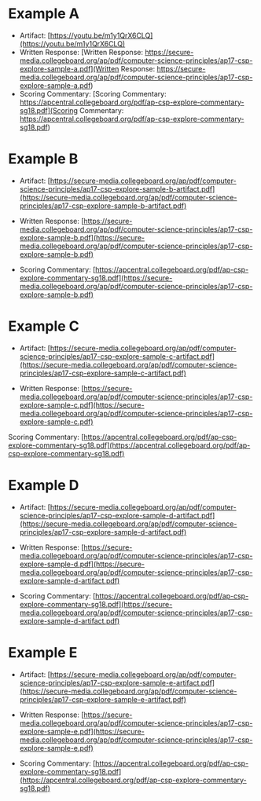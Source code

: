 
# Example A

- Artifact: [https://youtu.be/m1y1QrX6CLQ](https://youtu.be/m1y1QrX6CLQ)
- Written Response: [Written Response: https://secure-media.collegeboard.org/ap/pdf/computer-science-principles/ap17-csp-explore-sample-a.pdf](Written Response: https://secure-media.collegeboard.org/ap/pdf/computer-science-principles/ap17-csp-explore-sample-a.pdf)
- Scoring Commentary: [Scoring Commentary: https://apcentral.collegeboard.org/pdf/ap-csp-explore-commentary-sg18.pdf](Scoring Commentary: https://apcentral.collegeboard.org/pdf/ap-csp-explore-commentary-sg18.pdf)

# Example B

- Artifact: [https://secure-media.collegeboard.org/ap/pdf/computer-science-principles/ap17-csp-explore-sample-b-artifact.pdf](https://secure-media.collegeboard.org/ap/pdf/computer-science-principles/ap17-csp-explore-sample-b-artifact.pdf)

- Written Response: [https://secure-media.collegeboard.org/ap/pdf/computer-science-principles/ap17-csp-explore-sample-b.pdf](https://secure-media.collegeboard.org/ap/pdf/computer-science-principles/ap17-csp-explore-sample-b.pdf)

- Scoring Commentary: [https://apcentral.collegeboard.org/pdf/ap-csp-explore-commentary-sg18.pdf](https://secure-media.collegeboard.org/ap/pdf/computer-science-principles/ap17-csp-explore-sample-b.pdf)

# Example C

- Artifact: [https://secure-media.collegeboard.org/ap/pdf/computer-science-principles/ap17-csp-explore-sample-c-artifact.pdf](https://secure-media.collegeboard.org/ap/pdf/computer-science-principles/ap17-csp-explore-sample-c-artifact.pdf)

- Written Response: [https://secure-media.collegeboard.org/ap/pdf/computer-science-principles/ap17-csp-explore-sample-c.pdf](https://secure-media.collegeboard.org/ap/pdf/computer-science-principles/ap17-csp-explore-sample-c.pdf)

Scoring Commentary:  [https://apcentral.collegeboard.org/pdf/ap-csp-explore-commentary-sg18.pdf](https://apcentral.collegeboard.org/pdf/ap-csp-explore-commentary-sg18.pdf)

# Example D

- Artifact: [https://secure-media.collegeboard.org/ap/pdf/computer-science-principles/ap17-csp-explore-sample-d-artifact.pdf](https://secure-media.collegeboard.org/ap/pdf/computer-science-principles/ap17-csp-explore-sample-d-artifact.pdf)

- Written Response: [https://secure-media.collegeboard.org/ap/pdf/computer-science-principles/ap17-csp-explore-sample-d.pdf](https://secure-media.collegeboard.org/ap/pdf/computer-science-principles/ap17-csp-explore-sample-d-artifact.pdf)

- Scoring Commentary: [https://apcentral.collegeboard.org/pdf/ap-csp-explore-commentary-sg18.pdf](https://secure-media.collegeboard.org/ap/pdf/computer-science-principles/ap17-csp-explore-sample-d-artifact.pdf)

# Example E

- Artifact: [https://secure-media.collegeboard.org/ap/pdf/computer-science-principles/ap17-csp-explore-sample-e-artifact.pdf](https://secure-media.collegeboard.org/ap/pdf/computer-science-principles/ap17-csp-explore-sample-e-artifact.pdf)

- Written Response: [https://secure-media.collegeboard.org/ap/pdf/computer-science-principles/ap17-csp-explore-sample-e.pdf](https://secure-media.collegeboard.org/ap/pdf/computer-science-principles/ap17-csp-explore-sample-e.pdf)

- Scoring Commentary: [https://apcentral.collegeboard.org/pdf/ap-csp-explore-commentary-sg18.pdf](https://apcentral.collegeboard.org/pdf/ap-csp-explore-commentary-sg18.pdf)







